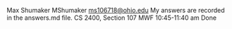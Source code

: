 Max Shumaker
MShumaker
ms106718@ohio.edu
My answers are recorded in the answers.md file.
CS 2400, Section 107
MWF 10:45-11:40 am
Done